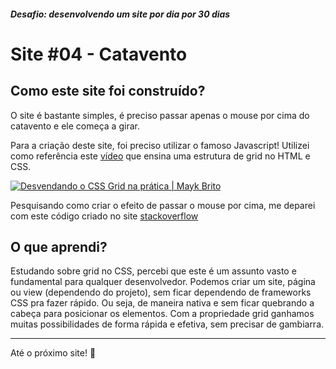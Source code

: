 ##### Desafio: desenvolvendo um site por dia por 30 dias

# Site #04 - Catavento

## Como este site foi construído?

O site é bastante simples, é preciso passar apenas o mouse por cima do catavento e ele começa a girar.

Para a criação deste site, foi preciso utilizar o famoso Javascript! Utilizei como referência este [vídeo](https://www.youtube.com/watch?v=HN1UjzRSdBk) que ensina uma estrutura de grid no HTML e CSS.

[![Desvendando o CSS Grid na prática | Mayk Brito](https://i.imgur.com/15OJJTH.png)](https://www.youtube.com/watch?v=HN1UjzRSdBk)

Pesquisando como criar o efeito de passar o mouse por cima, me deparei com este código criado no site [stackoverflow](https://stackoverflow.com/questions/5818003/stop-a-gif-animation-onload-on-mouseover-start-the-activation)

## O que aprendi?

Estudando sobre grid no CSS, percebi que este é um assunto vasto e fundamental para qualquer desenvolvedor. Podemos criar um site, página ou view (dependendo do projeto), sem ficar dependendo de frameworks CSS pra fazer rápido. Ou seja, de maneira nativa e sem ficar quebrando a cabeça para posicionar os elementos. Com a propriedade grid ganhamos muitas possibilidades de forma rápida e efetiva, sem precisar de gambiarra.

---

Até o próximo site! 💜
